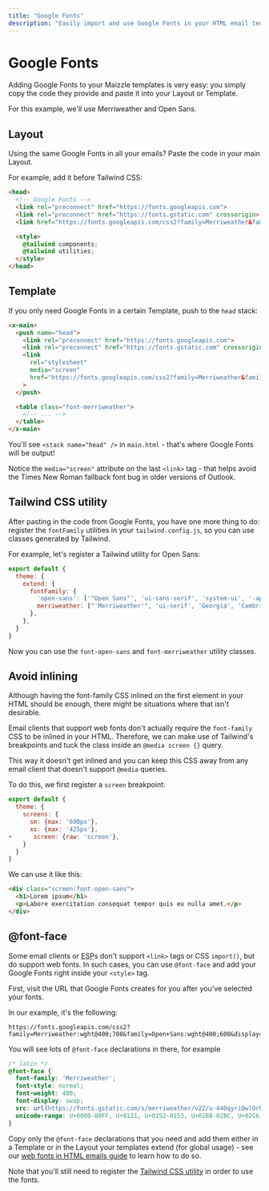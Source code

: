 ```yaml
---
title: "Google Fonts"
description: "Easily import and use Google Fonts in your HTML email templates."
---
```


# Google Fonts

Adding Google Fonts to your Maizzle templates is very easy: you simply copy the code they provide and paste it into your Layout or Template.

For this example, we'll use Merriweather and Open Sans.

## Layout

Using the same Google Fonts in all your emails? Paste the code in your main Layout.

For example, add it before Tailwind CSS:

```html [layouts/main.html]
<head>
  <!-- Google Fonts -->
  <link rel="preconnect" href="https://fonts.googleapis.com">
  <link rel="preconnect" href="https://fonts.gstatic.com" crossorigin>
  <link href="https://fonts.googleapis.com/css2?family=Merriweather&family=Open+Sans&display=swap" rel="stylesheet" media="screen">

  <style>
    @tailwind components;
    @tailwind utilities;
  </style>
</head>
```

## Template

If you only need Google Fonts in a certain Template, push to the `head` stack:

```html [emails/example.html]
<x-main>
  <push name="head">
    <link rel="preconnect" href="https://fonts.googleapis.com">
    <link rel="preconnect" href="https://fonts.gstatic.com" crossorigin>
    <link
      rel="stylesheet"
      media="screen"
      href="https://fonts.googleapis.com/css2?family=Merriweather&family=Open+Sans&display=swap"
    >
  </push>

  <table class="font-merriweather">
    <!-- ... -->
  </table>
</x-main>
```

You'll see `<stack name="head" />` in `main.html` - that's where Google Fonts will be output!

<Alert>Notice the `media="screen"` attribute on the last `<link>` tag - that helps avoid the Times New Roman fallback font bug in older versions of Outlook.</Alert>

## Tailwind CSS utility

After pasting in the code from Google Fonts, you have one more thing to do: register the `fontFamily` utilities in your `tailwind.config.js`, so you can use classes generated by Tailwind.

For example, let's register a Tailwind utility for Open Sans:

```js [tailwind.config.js]
export default {
  theme: {
    extend: {
      fontFamily: {
        'open-sans': ['"Open Sans"', 'ui-sans-serif', 'system-ui', '-apple-system', '"Segoe UI"', 'sans-serif'],
        merriweather: ["'Merriweather'", 'ui-serif', 'Georgia', 'Cambria', '"Times New Roman"', 'Times', 'serif'],
      },
    },
  }
}
```

Now you can use the `font-open-sans` and `font-merriweather` utility classes.

## Avoid inlining

Although having the font-family CSS inlined on the first element in your HTML should be enough, there might be situations where that isn't desirable.

Email clients that support web fonts don't actually require the `font-family` CSS to be inlined in your HTML. Therefore, we can make use of Tailwind's breakpoints and tuck the class inside an `@media screen {}` query.

This way it doesn't get inlined and you can keep this CSS away from any email client that doesn't support `@media` queries.

To do this, we first register a `screen` breakpoint:

```js [tailwind.config.js] {6} diff
export default {
  theme: {
    screens: {
      sm: {max: '600px'},
      xs: {max: '425px'},
+      screen: {raw: 'screen'},
    }
  }
}
```

We can use it like this:

```html [emails/example.html]
<div class="screen:font-open-sans">
  <h1>Lorem ipsum</h1>
  <p>Labore exercitation consequat tempor quis eu nulla amet.</p>
</div>
```

## @font-face

Some email clients or <abbr title="Email Service Provider">ESP</abbr>s don't support `<link>` tags or CSS `import()`, but do support web fonts. In such cases, you can use `@font-face` and add your Google Fonts right inside your `<style>` tag.

First, visit the URL that Google Fonts creates for you after you've selected your fonts.

In our example, it's the following:

```
https://fonts.googleapis.com/css2?family=Merriweather:wght@400;700&family=Open+Sans:wght@400;600&display=swap
```

You will see lots of `@font-face` declarations in there, for example

```css
/* latin */
@font-face {
  font-family: 'Merriweather';
  font-style: normal;
  font-weight: 400;
  font-display: swap;
  src: url(https://fonts.gstatic.com/s/merriweather/v22/u-440qyriQwlOrhSvowK_l5-fCZM.woff2) format('woff2');
  unicode-range: U+0000-00FF, U+0131, U+0152-0153, U+02BB-02BC, U+02C6, U+02DA, U+02DC, U+2000-206F, U+2074, U+20AC, U+2122, U+2191, U+2193, U+2212, U+2215, U+FEFF, U+FFFD;
}
```

Copy only the `@font-face` declarations that you need and add them either in a Template or in the Layout your templates extend (for global usage) - see our [web fonts in HTML emails guide](/guides/custom-fonts#add-in-template) to learn how to do so.

Note that you'll still need to register the [Tailwind CSS utility](#tailwind-utility) in order to use the fonts.

